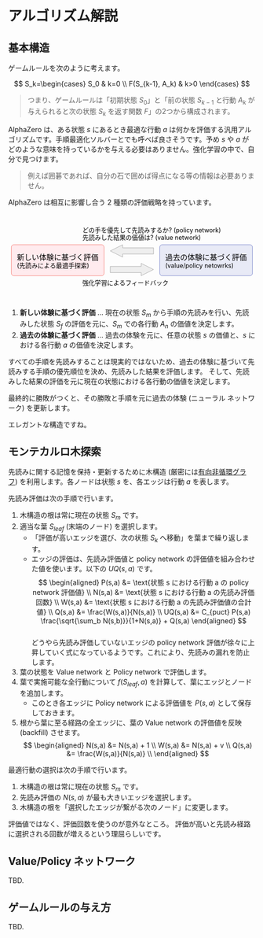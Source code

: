 # アルゴリズム解説

## 基本構造

ゲームルールを次のように考えます。

$$
S_k=\begin{cases}
    S_0 & k=0 \\
    F(S_{k-1}, A_k) & k>0
\end{cases}
$$

> つまり、ゲームルールは「初期状態 $S_0$」と「前の状態 $S_{k-1}$ と行動 $A_k$ が与えられると次の状態 $S_k$ を返す関数 $F$」の2つから構成されます。

AlphaZero は、ある状態 $s$ にあるとき最適な行動 $a$ は何かを評価する汎用アルゴリズムです。手順最適化ソルバーとでも呼べば良さそうです。予め $s$ や $a$ がどのような意味を持っているかを与える必要はありません。強化学習の中で、自分で見つけます。

> 例えば囲碁であれば、自分の石で囲めば得点になる等の情報は必要ありません。

AlphaZero は相互に影響し合う 2 種類の評価戦略を持っています。

<svg viewBox="0 0 800 280">
    <rect x="10" y="100" width="300" height="100" rx="8" ry="8" stroke="#f44336" fill="#ffebee" />
    <text x="28" y="150" font-size="24">新しい体験に基づく評価</text>
    <text x="28" y="174" font-size="20">(先読みによる最適手探索)</text>
    <rect x="490" y="100" width="300" height="100" rx="8" ry="8" stroke="#3f51b5" fill="#e8eaf6" />
    <text x="508" y="150" font-size="24">過去の体験に基づく評価</text>
    <text x="508" y="174" font-size="20">(value/policy netowrks)</text>
    <polygon points="0,10 100,10 100,0 140,20 100,40 100,30 0,30" stroke="#888" fill="#eee" transform="translate(330,160)" />
    <polygon points="0,10 100,10 100,0 140,20 100,40 100,30 0,30" stroke="#888" fill="#eee" transform="translate(470,100) scale(-1,1)" />
    <text x="240" y="60" font-size="20">どの手を優先して先読みするか? (policy network)</text>
    <text x="240" y="84" font-size="20">先読みした結果の価値は? (value network)</text>
    <text x="240" y="230" font-size="20">強化学習によるフィードバック</text>
</svg>

1. **新しい体験に基づく評価** ... 現在の状態 $S_m$ から手順の先読みを行い、先読みした状態 $S_f$ の評価を元に、$S_m$ での各行動 $A_n$ の価値を決定します。
2. **過去の体験に基づく評価** ... 過去の体験を元に、任意の状態 $s$ の価値と、$s$ における各行動 $a$ の価値を決定します。

すべての手順を先読みすることは現実的ではないため、過去の体験に基づいて先読みする手順の優先順位を決め、先読みした結果を評価します。
そして、先読みした結果の評価を元に現在の状態における各行動の価値を決定します。

最終的に勝敗がつくと、その勝敗と手順を元に過去の体験 (ニューラル ネットワーク) を更新します。

エレガントな構造ですね。

## モンテカルロ木探索

先読みに関する記憶を保持・更新するために木構造 (厳密には[有向非循環グラフ][DAG]) を利用します。各ノードは状態 $s$ を、各エッジは行動 $a$ を表します。

先読み評価は次の手順で行います。

1. 木構造の根は常に現在の状態 $S_m$ です。
2. 適当な葉 $S_{leaf}$ (末端のノード) を選択します。
    - 「評価が高いエッジを選び、次の状態 $S_k$ へ移動」を葉まで繰り返します。
    - エッジの評価は、先読み評価値と policy network の評価値を組み合わせた値を使います。以下の $UQ(s,a)$ です。  
        $$
        \begin{aligned}
        P(s,a) &= \text{状態 s における行動 a の policy network 評価値} \\
        N(s,a) &= \text{状態 s における行動 a の先読み評価回数} \\
        W(s,a) &= \text{状態 s における行動 a の先読み評価値の合計値} \\
        Q(s,a) &= \frac{W(s,a)}{N(s,a)} \\
        UQ(s,a) &= C_{puct} P(s,a) \frac{\sqrt{\sum_b N(s,b)}}{1+N(s,a)} + Q(s,a)
        \end{aligned}
        $$  
        どうやら先読み評価していないエッジの policy network 評価が徐々に上昇していく式になっているようです。これにより、先読みの漏れを防止します。
3. 葉の状態を Value network と Policy network で評価します。
4. 葉で実施可能な全行動について $f(S_{leaf}, a)$ を計算して、葉にエッジとノードを追加します。
    - このとき各エッジに Policy network による評価値を $P(s,a)$ として保存しておきます。
5. 根から葉に至る経路の全エッジに、葉の Value network の評価値を反映 (backfill) させます。  
    $$
    \begin{aligned}
    N(s,a) &= N(s,a) + 1 \\
    W(s,a) &= N(s,a) + v \\
    Q(s,a) &= \frac{W(s,a)}{N(s,a)} \\
    \end{aligned}
    $$

最適行動の選択は次の手順で行います。

1. 木構造の根は常に現在の状態 $S_m$ です。
2. 先読み評価の $N(s,a)$ が最も大きいエッジを選択します。
3. 木構造の根を「選択したエッジが繋がる次のノード」に変更します。

評価値ではなく、評価回数を使うのが意外なところ。
評価が高いと先読み経路に選択される回数が増えるという理屈らしいです。

## Value/Policy ネットワーク

TBD.

## ゲームルールの与え方

TBD.

[DAG]: https://en.wikipedia.org/wiki/Directed_acyclic_graph
